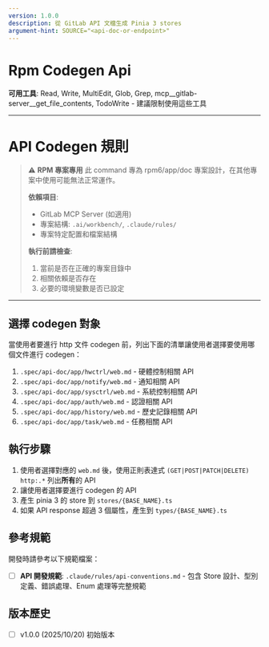 ```yaml
---
version: 1.0.0
description: 從 GitLab API 文檔生成 Pinia 3 stores
argument-hint: SOURCE="<api-doc-or-endpoint>"
---
```

# Rpm Codegen Api

**可用工具**: Read, Write, MultiEdit, Glob, Grep, mcp__gitlab-server__get_file_contents, TodoWrite - 建議限制使用這些工具

---
# API Codegen 規則


> ⚠️ **RPM 專案專用**
> 此 command 專為 rpm6/app/doc 專案設計，在其他專案中使用可能無法正常運作。
>
> **依賴項目**:
> - GitLab MCP Server (如適用)
> - 專案結構: `.ai/workbench/`, `.claude/rules/`
> - 專案特定配置和檔案結構
>
> **執行前請檢查**:
> 1. 當前是否在正確的專案目錄中
> 2. 相關依賴是否存在
> 3. 必要的環境變數是否已設定

---


## 選擇 codegen 對象

當使用者要進行 http 文件 codegen 前，列出下面的清單讓使用者選擇要使用哪個文件進行 codegen：

1. `.spec/api-doc/app/hwctrl/web.md` - 硬體控制相關 API
2. `.spec/api-doc/app/notify/web.md` - 通知相關 API
3. `.spec/api-doc/app/sysctrl/web.md` - 系統控制相關 API
4. `.spec/api-doc/app/auth/web.md` - 認證相關 API
5. `.spec/api-doc/app/history/web.md` - 歷史記錄相關 API
6. `.spec/api-doc/app/task/web.md` - 任務相關 API

## 執行步驟

1. 使用者選擇對應的 `web.md` 後，使用正則表達式 `(GET|POST|PATCH|DELETE) http:.*` 列出**所有**的 API
2. 讓使用者選擇要進行 codegen 的 API
3. 產生 pinia 3 的 store 到 `stores/{BASE_NAME}.ts`
4. 如果 API response 超過 3 個屬性，產生到 `types/{BASE_NAME}.ts`

## 參考規範

開發時請參考以下規範檔案：

- [ ] **API 開發規範**: `.claude/rules/api-conventions.md` - 包含 Store 設計、型別定義、錯誤處理、Enum 處理等完整規範

## 版本歷史

- [ ] v1.0.0 (2025/10/20) 初始版本
